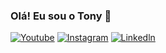 ### Olá! Eu sou o Tony 👋

[![Youtube](https://img.shields.io/badge/YouTube-FF0000?style=for-the-badge&logo=youtube&logoColor=white)](https://www.youtube.com/@Tonzark/featured)
[![Instagram](https://img.shields.io/badge/Instagram-E4405F?style=for-the-badge&logo=instagram&logoColor=white)](https://www.instagram.com/tonys_115/)
[![Linkedln](https://img.shields.io/badge/LinkedIn-0077B5?style=for-the-badge&logo=linkedin&logoColor=white)](https://www.linkedin.com/in/tony-sousa-71ba272a5/)
